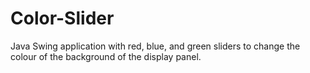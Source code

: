 # Color-Slider
Java Swing application with red, blue, and green sliders to change the colour of the background of the display panel.
